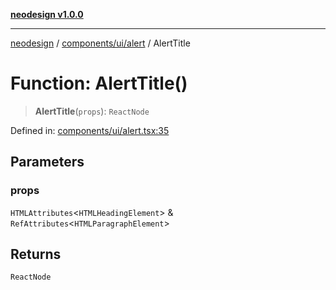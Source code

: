 [**neodesign v1.0.0**](../../../../README.md)

***

[neodesign](../../../../modules.md) / [components/ui/alert](../README.md) / AlertTitle

# Function: AlertTitle()

> **AlertTitle**(`props`): `ReactNode`

Defined in: [components/ui/alert.tsx:35](https://github.com/mladjom/neodesign/blob/12ebc446849a001345c104056aef95c6372b148e/components/ui/alert.tsx#L35)

## Parameters

### props

`HTMLAttributes`\<`HTMLHeadingElement`\> & `RefAttributes`\<`HTMLParagraphElement`\>

## Returns

`ReactNode`
